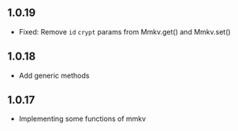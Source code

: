 ## 1.0.19

* Fixed: Remove `id` `crypt` params from Mmkv.get() and Mmkv.set()

## 1.0.18

* Add generic methods

## 1.0.17

* Implementing some functions of mmkv